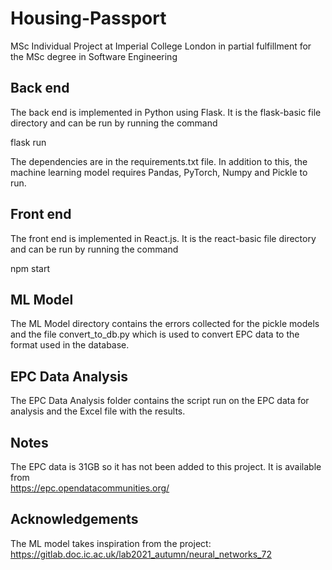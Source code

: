 # Housing-Passport
MSc Individual Project at Imperial College London in partial fulfillment for the MSc degree in Software Engineering

## Back end
The back end is implemented in Python using Flask. It is the flask-basic file directory and can be run by running the command  

flask run  

The dependencies are in the requirements.txt file. In addition to this, the machine learning model requires Pandas, PyTorch, Numpy and Pickle to run.

## Front end
The front end is implemented in React.js. It is the react-basic file directory and can be run by running the command  

npm start  

## ML Model
The ML Model directory contains the errors collected for the pickle models and the file convert_to_db.py which is used to convert EPC data to the format used in the database. 

## EPC Data Analysis
The EPC Data Analysis folder contains the script run on the EPC data for analysis and the Excel file with the results.

## Notes
The EPC data is 31GB so it has not been added to this project. It is available from  
https://epc.opendatacommunities.org/

## Acknowledgements

The ML model takes inspiration from the project:
https://gitlab.doc.ic.ac.uk/lab2021_autumn/neural_networks_72
